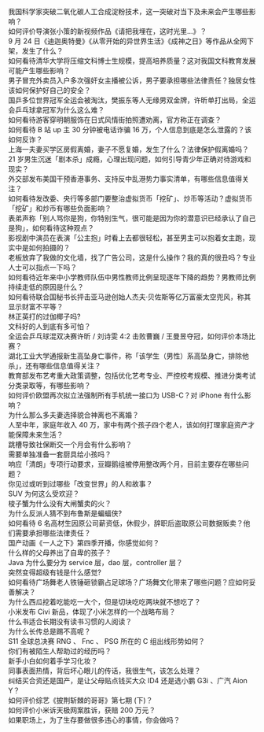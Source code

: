 我国科学家突破二氧化碳人工合成淀粉技术，这一突破对当下及未来会产生哪些影响？  
如何评价导演张小策的新视频作品《请把我埋在，这时光里...》？  
9 月 24 日《迪迦奥特曼》《从零开始的异世界生活》《成神之日》等作品从全网下架，发生了什么？  
如何看待清华大学将压缩文科博士生规模，提高培养质量？这对我国文科教育发展可能产生哪些影响？  
男子冒充外卖员入户多次强奸女主播被公诉，男子要承担哪些法律责任？独居女性该如何保护好自己的安全？  
国乒多位世界冠军全运会被淘汰，樊振东等人无缘男双金牌，许昕单打出局，全运会乒乓球拿冠军为什么这么难？  
如何看待游客穿明朝服饰在日式风情街拍照遭劝离，官方称正在调查？  
如何看待 B 站 up 主 30 分钟被电话诈骗 16 万，个人信息到底是怎么泄露的？该如何反诈？  
上海一夫妻买学区房假离婚，妻子不愿复婚，发生了什么？法律保护假离婚吗？  
21 岁男生沉迷「剧本杀」成瘾，心理出现问题，如何引导青少年正确对待游戏和现实？  
外交部发布美国干预香港事务、支持反中乱港势力事实清单，有哪些信息值得关注？  
如何看待发改委、央行等多部门要整治虚拟货币「挖矿」、炒币等活动？虚拟货币「挖矿」和炒币有哪些负面影响？  
表弟声称「别人骂你是狗，你特别生气，很可能是因为你的潜意识已经承认了自己是狗」，如何看待这种观点？  
影视剧中演员在表演「公主抱」时看上去都很轻松，甚至男主可以抱着女主跑，现实中是如何拍摄的？  
老板放弃了我做的文化墙，找了广告公司，这是什么操作？我的真的很丑吗？专业人士可以指点一下吗？  
如何看待近年来中小学教师队伍中男性教师比例呈现逐年下降的趋势？男教师比例持续走低的原因是什么？  
如何看待联合国秘书长抨击亚马逊创始人杰夫·贝佐斯等亿万富豪太空兜风，称其显示财富不平等？  
林正英打的过伽椰子吗?  
文科好的人到底有多可怕？  
全运会乒乓球混双决赛许昕 / 刘诗雯 4:2 击败曹巍 / 王曼昱夺冠，如何评价本场比赛？  
湖北工业大学通报新生高坠身亡事件，称「该学生（男性）系高坠身亡，排除他杀」，还有哪些信息值得关注？  
教育部发布艺考重大政策调整，包括优化艺考专业、严控校考规模、推进分类考试分类录取等，有哪些影响？  
如何评价欧盟再次拟立法强制所有手机统一接口为 USB-C？对 iPhone 有什么影响？  
为什么那么多夫妻选择貌合神离也不离婚？  
人至中年，家庭年收入 40 万，家中有两个孩子四个老人，该如何打理家庭资产才能保障未来生活？  
跳槽导致社保断交一个月会有什么影响？  
需要单独准备一套厨具给小孩吗？  
响应「清朗」专项行动要求，豆瓣鹅组被停用整改两个月，目前主要存在哪些问题？  
你见过或听到过哪些「改变世界」的人和故事？  
SUV 为何这么受欢迎？  
梭子蟹为什么没有大闸蟹卖的火？  
为什么反派人猜不到布鲁斯是蝙蝠侠?  
如何看待 6 名高材生因原公司薪资低，休假少，辞职后盗取原公司数据贩卖？他们需要承担哪些法律责任？  
国产动画《一人之下》第四季开播，你感觉如何？  
什么样的父母养出了自卑的孩子？  
Java 为什么要分为 service 层，dao 层，controller 层？  
突然变得超级有钱是什么感觉?  
如何看待广场舞老人铁锤砸锁霸占足球场？广场舞文化带来了哪些问题？应如何妥善解决？  
为什么西瓜挖着吃能吃一大个，但是切块吃吃两块就不想吃了？  
小米发布 Civi 新品，体现了小米怎样的一个战略布局？  
什么书适合长期没有读书习惯的人阅读？  
为什么长传总是踢不高呢？  
S11 全球总决赛 RNG 、 Fnc 、 PSG 所在的 C 组出线形势如何？  
你们有被陌生人帮助过的经历吗？  
新手小白如何着手学习化妆？  
同事表面热情，背后坏心眼儿的传话，我很生气，该怎么处理？  
纠结买合资还是国产，是让父母贴点钱买大众 ID4 还是选小鹏 G3i 、广汽 Aion Y？  
如何评价综艺《披荆斩棘的哥哥》第七期 (下)？  
如何评价小米诉天极网案胜诉，获赔 200 万元？  
如果职场上，为了生存要做很多违心的事情，你会做吗？  
